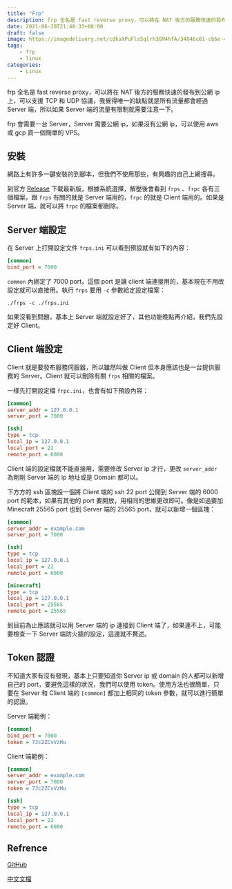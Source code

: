 ```yaml
---
title: "Frp"
description: frp 全名是 fast reverse proxy，可以將在 NAT 後方的服務快速的發布到公網 ip 上，可以支援 TCP 和 UDP 協議，我覺得唯一的缺點就是所有流量都會經過 Server 端，所以如果 Server 端的流量有限制就需要注意一下。
date: 2021-06-20T21:48:33+08:00
draft: false
image: https://imagedelivery.net/cdkaXPuFls5qlrh3GM4hfA/34046c81-cb6e-40a5-7b3a-8623c613f400/public
tags: 
    - frp
    - linux
categories:
    - Linux
---
```


frp 全名是 fast reverse proxy，可以將在 NAT 後方的服務快速的發布到公網 ip 上，可以支援 TCP 和 UDP 協議，我覺得唯一的缺點就是所有流量都會經過 Server 端，所以如果 Server 端的流量有限制就需要注意一下。

<!--more-->

frp 會需要一台 Server，Server 需要公網 ip，如果沒有公網 ip，可以使用 aws 或 gcp 買一個簡單的 VPS。

## 安裝

網路上有許多一鍵安裝的到腳本，但我們不使用那些，有興趣的自己上網搜尋。

到官方 [Release](https://github.com/fatedier/frp/releases) 下載最新版，根據系統選擇，解壓後會看到 `frps` 、`frpc` 各有三個檔案，跟 `frps` 有關的就是 Server 端用的，`frpc` 的就是 Client 端用的。如果是 Server 端，就可以將 `frpc` 的檔案都刪除。

## Server 端設定

在 Server 上打開設定文件 `frps.ini` 可以看到預設就有如下的內容：

```ini
[common]
bind_port = 7000
```

`common` 內綁定了 7000 port，這個 port 是讓 client 端連接用的，基本現在不用改設定就可以直接用。執行 `frps` 要用 `-c` 參數給定設定檔案：

```shell
./frps -c ./frps.ini
```

如果沒看到問題，基本上 Server 端就設定好了，其他功能晚點再介紹，我們先設定好 Client。

## Client 端設定

Client 就是要發布服務伺服器，所以雖然叫做 Client 但本身應該也是一台提供服務的 Server。Client 就可以刪除有關 `frps` 相關的檔案。

一樣先打開設定檔 `frpc.ini`，也會有如下預設內容：

```ini
[common]
server_addr = 127.0.0.1
server_port = 7000

[ssh]
type = tcp
local_ip = 127.0.0.1
local_port = 22
remote_port = 6000
```

Client 端的設定檔就不能直接用，需要修改 Server ip 才行，更改 `server_addr` 為剛剛 Server 端的 ip 地址或是 Domain 都可以。

下方方的 ssh 區塊設一個將 Client 端的 ssh 22 port 公開到 Server 端的 6000 port 的範本，如果有其他的 port 要開放，用相同的思維更改即可。像是如過要加 Minecraft 25565 port 也到 Server 端的 25565 port，就可以新增一個區塊：

```ini
[common]
server_addr = example.com
server_port = 7000

[ssh]
type = tcp
local_ip = 127.0.0.1
local_port = 22
remote_port = 6000

[minecraft]
type = tcp
local_ip = 127.0.0.1
local_port = 25565
remote_port = 25565
```

到目前為止應該就可以用 Server 端的 ip 連接到 Client 端了，如果連不上，可能要檢查一下 Server 端防火牆的設定，這邊就不贅述。

## Token 認證

不知道大家有沒有發現，基本上只要知道你 Server  ip 或 domain 的人都可以新增自己的 port，要避免這樣的狀況，我們可以使用 token。使用方法也很簡單，只要在 Server 和 Client 端的 `[common]` 都加上相同的 token 參數，就可以進行簡單的認證。

Server 端範例：

```ini
[common]
bind_port = 7000
token = 7Jc2ZCvVzHu
```

Client 端範例：

```ini
[common]
server_addr = example.com
server_port = 7000
token = 7Jc2ZCvVzHu

[ssh]
type = tcp
local_ip = 127.0.0.1
local_port = 22
remote_port = 6000
```

## Refrence

[GitHub](https://github.com/fatedier/frp)

[中文文檔](https://gofrp.org/docs/)

